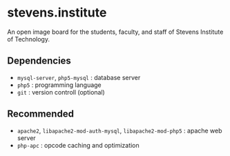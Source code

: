 # stevens.institute

An open image board for the students, faculty, and staff of Stevens Institute of Technology.

## Dependencies
* `mysql-server`, `php5-mysql` : database server
* `php5` : programming language
* `git` : version controll (optional)

## Recommended
* `apache2`, `libapache2-mod-auth-mysql`, `libapache2-mod-php5` : apache web server
* `php-apc` : opcode caching and optimization
